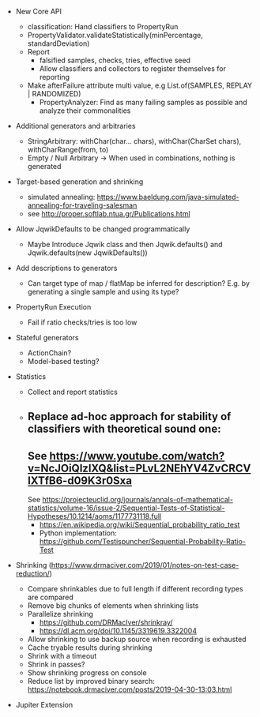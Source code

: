 - New Core API
    - classification: Hand classifiers to PropertyRun
    - PropertyValidator.validateStatistically(minPercentage, standardDeviation)
    - Report
      - falsified samples, checks, tries, effective seed
      - Allow classifiers and collectors to register themselves for reporting
    - Make afterFailure attribute multi value, e.g List.of(SAMPLES, REPLAY |
      RANDOMIZED)
        - PropertyAnalyzer: Find as many failing samples as possible and analyze
          their commonalities

- Additional generators and arbitraries
    - StringArbitrary: withChar(char... chars), withChar(CharSet chars),
      withCharRange(from, to)
    - Empty / Null Arbitrary -> When used in combinations, nothing is generated

- Target-based generation and shrinking
    - simulated
      annealing: https://www.baeldung.com/java-simulated-annealing-for-traveling-salesman
    - see http://proper.softlab.ntua.gr/Publications.html

- Allow JqwikDefaults to be changed programmatically
    - Maybe Introduce Jqwik class and then Jqwik.defaults() and Jqwik.defaults(new JqwikDefaults())
  
- Add descriptions to generators
    - Can target type of map / flatMap be inferred for description?
      E.g. by generating a single sample and using its type?

- PropertyRun Execution
    - Fail if ratio checks/tries is too low

- Stateful generators
    - ActionChain?
    - Model-based testing?

- Statistics
    - Collect and report statistics
    - Replace ad-hoc approach for stability of classifiers with theoretical sound one:
        -
        See   https://www.youtube.com/watch?v=NcJOiQlzlXQ&list=PLvL2NEhYV4ZvCRCVlXTfB6-d09K3r0Sxa
        -
        See https://projecteuclid.org/journals/annals-of-mathematical-statistics/volume-16/issue-2/Sequential-Tests-of-Statistical-Hypotheses/10.1214/aoms/1177731118.full
        - https://en.wikipedia.org/wiki/Sequential_probability_ratio_test
        - Python
          implementation: https://github.com/Testispuncher/Sequential-Probability-Ratio-Test

- Shrinking (https://www.drmaciver.com/2019/01/notes-on-test-case-reduction/)
    - Compare shrinkables due to full length if different recording types are
      compared
    - Remove big chunks of elements when shrinking lists
    - Parallelize shrinking
        - https://github.com/DRMacIver/shrinkray/
        - https://dl.acm.org/doi/10.1145/3319619.3322004
    - Allow shrinking to use backup source when recording is exhausted
    - Cache tryable results during shrinking
    - Shrink with a timeout
    - Shrink in passes?
    - Show shrinking progress on console
    - Reduce list by improved binary
      search: https://notebook.drmaciver.com/posts/2019-04-30-13:03.html

- Jupiter Extension
